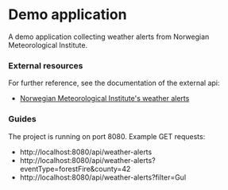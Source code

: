 # Demo application
A demo application collecting weather alerts from Norwegian Meteorological Institute.

### External resources
For further reference, see the documentation of the external api:
* [Norwegian Meteorological Institute's weather alerts](https://api.met.no/weatherapi/metalerts/1.1/documentation)

### Guides
The project is running on port 8080.
Example GET requests:
* http://localhost:8080/api/weather-alerts
* http://localhost:8080/api/weather-alerts?eventType=forestFire&county=42
* http://localhost:8080/api/weather-alerts?filter=Gul

